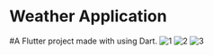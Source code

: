 # Weather Application
#A Flutter project made with using Dart.
![1](https://github.com/Abdulsamad-29/Weather_App/assets/58486937/4fd30099-b89d-48f0-8185-b370008dbdf0)
![2](https://github.com/Abdulsamad-29/Weather_App/assets/58486937/7ba7f835-8ae9-46f7-9ae2-2596d78d261b)
![3](https://github.com/Abdulsamad-29/Weather_App/assets/58486937/f6762f9c-4ac8-4ede-97f3-860253d952fe)
